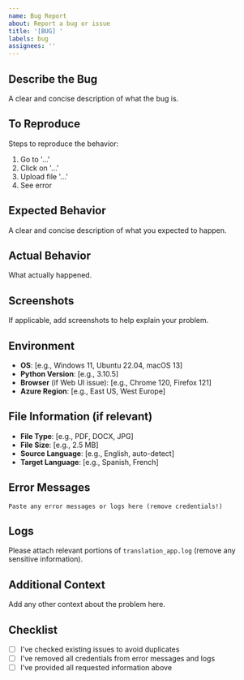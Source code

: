 ```yaml
---
name: Bug Report
about: Report a bug or issue
title: '[BUG] '
labels: bug
assignees: ''
---
```


## Describe the Bug

A clear and concise description of what the bug is.

## To Reproduce

Steps to reproduce the behavior:

1. Go to '...'
2. Click on '...'
3. Upload file '...'
4. See error

## Expected Behavior

A clear and concise description of what you expected to happen.

## Actual Behavior

What actually happened.

## Screenshots

If applicable, add screenshots to help explain your problem.

## Environment

- **OS**: [e.g., Windows 11, Ubuntu 22.04, macOS 13]
- **Python Version**: [e.g., 3.10.5]
- **Browser** (if Web UI issue): [e.g., Chrome 120, Firefox 121]
- **Azure Region**: [e.g., East US, West Europe]

## File Information (if relevant)

- **File Type**: [e.g., PDF, DOCX, JPG]
- **File Size**: [e.g., 2.5 MB]
- **Source Language**: [e.g., English, auto-detect]
- **Target Language**: [e.g., Spanish, French]

## Error Messages

```
Paste any error messages or logs here (remove credentials!)
```

## Logs

Please attach relevant portions of `translation_app.log` (remove any sensitive information).

## Additional Context

Add any other context about the problem here.

## Checklist

- [ ] I've checked existing issues to avoid duplicates
- [ ] I've removed all credentials from error messages and logs
- [ ] I've provided all requested information above
